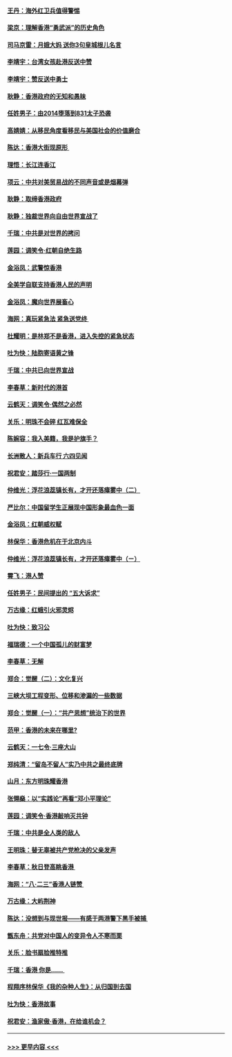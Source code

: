 #### [王丹：海外红卫兵值得警惕](../pages/nsc993/n11498138.md?t=09041122) 
#### [梁京：理解香港“勇武派”的历史角色](../pages/nsc993/n11498006.md?t=09041122) 
#### [司马京雷：月娥大妈  送你3句皇城根儿名言](../pages/nsc993/n11497885.md?t=09041122) 
#### [李靖宇：台湾女孩赴港反送中赞](../pages/nsc993/n11497721.md?t=09041122) 
#### [李靖宇：赞反送中勇士](../pages/nsc993/n11497452.md?t=09041122) 
#### [耿静：香港政府的无知和愚昧](../pages/nsc993/n11494238.md?t=09041122) 
#### [任姓男子：由2014堕落到831太子恐袭](../pages/nsc993/n11496683.md?t=09041122) 
#### [高婧婧：从移民角度看移民与美国社会的价值磨合](../pages/nsc993/n11495757.md?t=09041122) 
#### [陈达：香港大街现原形 ](../pages/nsc993/n11495441.md?t=09041122) 
#### [理悟：长江连香江](../pages/nsc993/n11495377.md?t=09041122) 
#### [项云：中共对美贸易战的不同声音或是烟幕弹](../pages/nsc993/n11494929.md?t=09041122) 
#### [耿静：取缔香港政府](../pages/nsc993/n11494218.md?t=09041122) 
#### [耿静：独裁世界向自由世界宣战了](../pages/nsc993/n11494190.md?t=09041122) 
#### [千瑞：中共是对世界的拷问](../pages/nsc993/n11493021.md?t=09041122) 
#### [莲园：调笑令‧红朝自绝生路](../pages/nsc993/n11493011.md?t=09041122) 
#### [金浴凤：武警惊香港](../pages/nsc993/n11492994.md?t=09041122) 
#### [全美学自联支持香港人民的声明](../pages/nsc993/n11492630.md?t=09041122) 
#### [金浴凤：魔向世界展畜心](../pages/nsc993/n11492599.md?t=09041122) 
#### [海网：真玩紧急法 紧急送党终 ](../pages/nsc993/n11492535.md?t=09041122) 
#### [杜耀明：是林郑不是香港，进入失控的紧急状态](../pages/nsc993/n11491420.md?t=09041122) 
#### [吐为快：陆胞寄语黄之锋](../pages/nsc993/n11491117.md?t=09041122) 
#### [千瑞：中共已向世界宣战](../pages/nsc993/n11490123.md?t=09041122) 
#### [李春草：新时代的港首](../pages/nsc993/n11489864.md?t=09041122) 
#### [云鹤天：调笑令·偶然之必然](../pages/nsc993/n11489701.md?t=09041122) 
#### [关乐：明珠不会碎 红瓦难保全](../pages/nsc993/n11489647.md?t=09041122) 
#### [陈婉容：我入美籍，我是护旗手？](../pages/nsc993/n11487908.md?t=09041122) 
#### [长洲散人：新兵车行 六四见闻](../pages/nsc993/n11487729.md?t=09041122) 
#### [祝君安：踏莎行‧一国两制](../pages/nsc993/n11487699.md?t=09041122) 
#### [仲维光：浮花浪蕊镇长有，才开还落瘴雾中（二）](../pages/nsc993/n11483286.md?t=09041122) 
#### [严比尔：中国留学生正展现中国形象最血色一面](../pages/nsc993/n11485145.md?t=09041122) 
#### [金浴凤：红朝威权赋](../pages/nsc993/n11485191.md?t=09041122) 
#### [林保华：香港危机在于北京内斗](../pages/nsc993/n11484593.md?t=09041122) 
#### [仲维光：浮花浪蕊镇长有，才开还落瘴雾中（ㄧ）](../pages/nsc993/n11483259.md?t=09041122) 
#### [霄飞：港人赞](../pages/nsc993/n11482957.md?t=09041122) 
#### [任姓男子：民间提出的 “五大诉求”](../pages/nsc993/n11482897.md?t=09041122) 
#### [万古缘：红蛾引火邪灵烬](../pages/nsc993/n11482886.md?t=09041122) 
#### [吐为快：致习公](../pages/nsc993/n11482867.md?t=09041122) 
#### [福瑞德：一个中国孤儿的财富梦](../pages/nsc993/n11482817.md?t=09041122) 
#### [李春草：无解](../pages/nsc993/n11482791.md?t=09041122) 
#### [郑合：觉醒（二）：文化复兴](../pages/nsc993/n11478025.md?t=09041122) 
#### [三峡大坝工程变形、位移和渗漏的一些数据](../pages/nsc993/n11478232.md?t=09041122) 
#### [郑合：觉醒（一）：“共产思想”统治下的世界](../pages/nsc993/n11477663.md?t=09041122) 
#### [范甲：香港的未来在哪里?](../pages/nsc993/n11477249.md?t=09041122) 
#### [云鹤天：一七令·三座大山](../pages/nsc993/n11477192.md?t=09041122) 
#### [郑纯清：“留岛不留人”实乃中共之最终底牌](../pages/nsc993/n11476160.md?t=09041122) 
#### [山月：东方明珠耀香港](../pages/nsc993/n11476077.md?t=09041122) 
#### [张翎燊：以“实践论”再看“邓小平理论”](../pages/nsc993/n11475733.md?t=09041122) 
#### [莲园：调笑令‧香港敲响灭共钟](../pages/nsc993/n11475723.md?t=09041122) 
#### [千瑞：中共是全人类的敌人](../pages/nsc993/n11475329.md?t=09041122) 
#### [王明珠：替无辜被共产党枪决的父亲发声](../pages/nsc993/n11474570.md?t=09041122) 
#### [李春草：秋日登高眺香港 ](../pages/nsc993/n11474491.md?t=09041122) 
#### [海网：“八·二三”香港人链赞 ](../pages/nsc993/n11474538.md?t=09041122) 
#### [万古缘：大屿荆神](../pages/nsc993/n11474401.md?t=09041122) 
#### [陈达：没想到与现世报——有感于两港警下黑手被捕 ](../pages/nsc993/n11472557.md?t=09041122) 
#### [甑东舟：共党对中国人的变异令人不寒而栗](../pages/nsc993/n11472496.md?t=09041122) 
#### [关乐：脸书扇脸推特推](../pages/nsc993/n11472488.md?t=09041122) 
#### [千瑞：香港  你是…… ](../pages/nsc993/n11472459.md?t=09041122) 
#### [程翔序林保华《我的杂种人生》：从归国到去国](../pages/nsc993/n11472369.md?t=09041122) 
#### [吐为快：香港故事](../pages/nsc993/n11471931.md?t=09041122) 
#### [祝君安：渔家傲‧香港，在给谁机会？](../pages/nsc993/n11469718.md?t=09041122) 

----
#### [ >>> 更早内容 <<< ](../indexes/nsc993-earlier.md)
